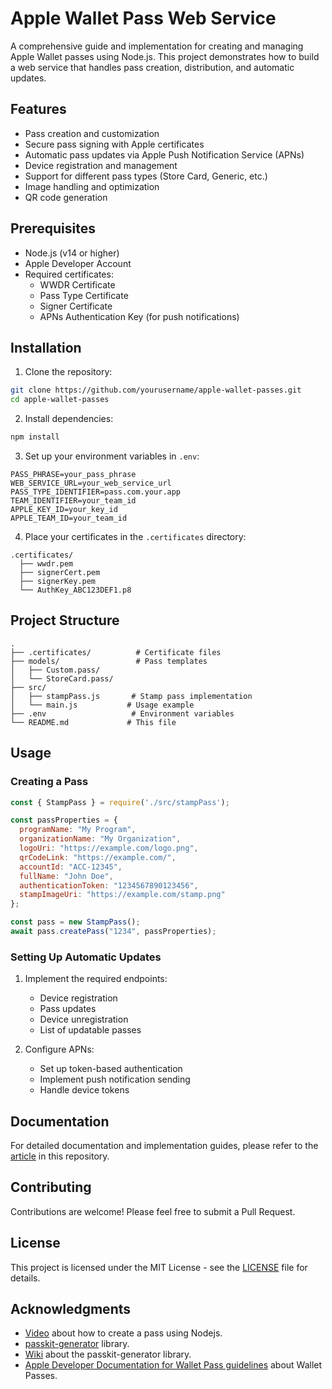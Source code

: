 # Apple Wallet Pass Web Service

A comprehensive guide and implementation for creating and managing Apple Wallet passes using Node.js. This project demonstrates how to build a web service that handles pass creation, distribution, and automatic updates.

## Features

- Pass creation and customization
- Secure pass signing with Apple certificates
- Automatic pass updates via Apple Push Notification Service (APNs)
- Device registration and management
- Support for different pass types (Store Card, Generic, etc.)
- Image handling and optimization
- QR code generation

## Prerequisites

- Node.js (v14 or higher)
- Apple Developer Account
- Required certificates:
  - WWDR Certificate
  - Pass Type Certificate
  - Signer Certificate
  - APNs Authentication Key (for push notifications)

## Installation

1. Clone the repository:
```bash
git clone https://github.com/yourusername/apple-wallet-passes.git
cd apple-wallet-passes
```

2. Install dependencies:
```bash
npm install
```

3. Set up your environment variables in `.env`:
```env
PASS_PHRASE=your_pass_phrase
WEB_SERVICE_URL=your_web_service_url
PASS_TYPE_IDENTIFIER=pass.com.your.app
TEAM_IDENTIFIER=your_team_id
APPLE_KEY_ID=your_key_id
APPLE_TEAM_ID=your_team_id
```

4. Place your certificates in the `.certificates` directory:
```
.certificates/
  ├── wwdr.pem
  ├── signerCert.pem
  ├── signerKey.pem
  └── AuthKey_ABC123DEF1.p8
```

## Project Structure

```
.
├── .certificates/          # Certificate files
├── models/                 # Pass templates
│   ├── Custom.pass/
│   └── StoreCard.pass/
├── src/
│   ├── stampPass.js       # Stamp pass implementation
│   └── main.js           # Usage example
├── .env                   # Environment variables
└── README.md             # This file
```

## Usage

### Creating a Pass

```javascript
const { StampPass } = require('./src/stampPass');

const passProperties = {
  programName: "My Program",
  organizationName: "My Organization",
  logoUri: "https://example.com/logo.png",
  qrCodeLink: "https://example.com/",
  accountId: "ACC-12345",
  fullName: "John Doe",
  authenticationToken: "1234567890123456",
  stampImageUri: "https://example.com/stamp.png"
};

const pass = new StampPass();
await pass.createPass("1234", passProperties);
```

### Setting Up Automatic Updates

1. Implement the required endpoints:
   - Device registration
   - Pass updates
   - Device unregistration
   - List of updatable passes

2. Configure APNs:
   - Set up token-based authentication
   - Implement push notification sending
   - Handle device tokens

## Documentation

For detailed documentation and implementation guides, please refer to the [article](apple_arcitle.md) in this repository.

## Contributing

Contributions are welcome! Please feel free to submit a Pull Request.

## License

This project is licensed under the MIT License - see the [LICENSE](LICENSE) file for details.

## Acknowledgments

- [Video](https://www.youtube.com/watch?v=rJZdPoXHtzI) about how to create a pass using Nodejs.
- [passkit-generator](https://github.com/alexandercerutti/passkit-generator) library.
- [Wiki](https://github.com/alexandercerutti/passkit-generator/wiki) about the passkit-generator library.
- [Apple Developer Documentation for Wallet Pass guidelines](https://developer.apple.com/documentation/walletpasses) about Wallet Passes.
